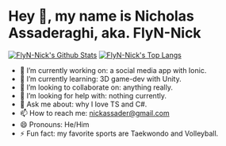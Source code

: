 # Hey 👋, my name is Nicholas Assaderaghi, aka. FlyN-Nick
[![FlyN-Nick's Github Stats](https://github-readme-stats.vercel.app/api?username=FlyN-Nick&count_private=true&show_icons=true&theme=radical)](https://github.com/anuraghazra/github-readme-stats)
[![FlyN-Nick's Top Langs](https://github-readme-stats.vercel.app/api/top-langs/?username=FlyN-Nick&theme=radical)](https://github.com/anuraghazra/github-readme-stats)

- 🔭 I’m currently working on: a social media app with Ionic.
- 🌱 I’m currently learning: 3D game-dev with Unity.
- 👯 I’m looking to collaborate on: anything really. 
- 🤔 I’m looking for help with: nothing currently. 
- 💬 Ask me about: why I love TS and C#. 
- 📫 How to reach me: nickassader@gmail.com
- 😄 Pronouns: He/Him
- ⚡ Fun fact: my favorite sports are Taekwondo and Volleyball. 
